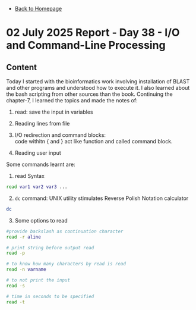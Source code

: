 - [Back to Homepage](/README.md)

# 02 July 2025 Report - Day 38 - I/O and Command-Line Processing

## Content

Today I started with the bioinformatics work involving installation of BLAST and other programs and understood how to execute it. I also learned about the bash scripting from other sources than the book. Continuing the chapter-7, I learned the topics and made the notes of:

1. read: save the input in variables

2. Reading lines from file

3. I/O redirection and command blocks:  
   code withitn { and } act like function and called command block.

4. Reading user input

Some commands learnt are:

1. read Syntax

```bash
read var1 var2 var3 ...
```

2. `dc` command: UNIX utility stimulates Reverse Polish Notation calculator

```bash
dc
```

3. Some options to read

```bash
#provide backslash as continuation character
read -r aline

# print string before output read
read -p

# to know how many characters by read is read
read -n varname

# to not print the input
read -s

# time in seconds to be specified
read -t
```
